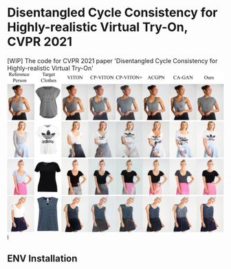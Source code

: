 # Disentangled Cycle Consistency for Highly-realistic Virtual Try-On, CVPR 2021
[WIP] The code for CVPR 2021 paper 'Disentangled Cycle Consistency for Highly-realistic Virtual Try-On'
![image](https://github.com/ChongjianGE/DCTON/blob/main/image/show.png?raw=true)i

## ENV Installation

